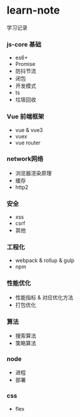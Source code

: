 # learn-note
学习记录


### js-core 基础
- es6+
- Promise
- 防抖节流
- 闭包
- 开发模式
- ts
- 垃圾回收

### Vue 前端框架
- vue & vue3
- vuex
- vue router

### network网络
- 浏览器渲染原理
- 缓存
- http2

### 安全
- xss
- csrf
- 其他

### 工程化
- webpack & rollup & gulp
- npm

### 性能优化
- 性能指标 & 对应优化方法
- 打包优化

### 算法
- 搜索算法
- 策略算法

### node
- 进程
- 部署

### css
- flex
